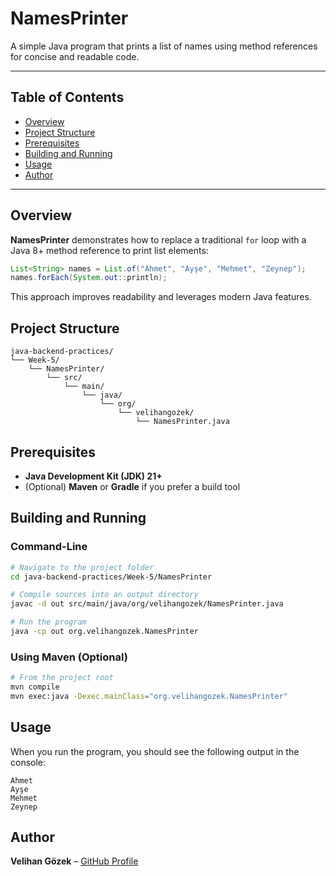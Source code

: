 # NamesPrinter

A simple Java program that prints a list of names using method references for concise and readable code.

---

## Table of Contents

* [Overview](#overview)
* [Project Structure](#project-structure)
* [Prerequisites](#prerequisites)
* [Building and Running](#building-and-running)
* [Usage](#usage)
* [Author](#author)

---

## Overview

**NamesPrinter** demonstrates how to replace a traditional `for` loop with a Java 8+ method reference to print list elements:

```java
List<String> names = List.of("Ahmet", "Ayşe", "Mehmet", "Zeynep");
names.forEach(System.out::println);
```

This approach improves readability and leverages modern Java features.

## Project Structure

```
java-backend-practices/
└── Week-5/
    └── NamesPrinter/
        └── src/
            └── main/
                └── java/
                    └── org/
                        └── velihangozek/
                            └── NamesPrinter.java
```

## Prerequisites

* **Java Development Kit (JDK) 21+**
* (Optional) **Maven** or **Gradle** if you prefer a build tool

## Building and Running

### Command-Line

```bash
# Navigate to the project folder
cd java-backend-practices/Week-5/NamesPrinter

# Compile sources into an output directory
javac -d out src/main/java/org/velihangozek/NamesPrinter.java

# Run the program
java -cp out org.velihangozek.NamesPrinter
```

### Using Maven (Optional)

```bash
# From the project root
mvn compile
mvn exec:java -Dexec.mainClass="org.velihangozek.NamesPrinter"
```

## Usage

When you run the program, you should see the following output in the console:

```
Ahmet
Ayşe
Mehmet
Zeynep
```

## Author

**Velihan Gözek** – [GitHub Profile](https://github.com/velihangozek)
